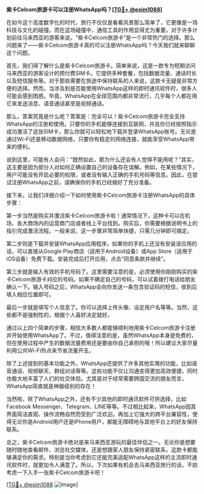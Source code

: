 **紫卡Celcom旅游卡可以注册WhatsApp吗？[[TG💪+ @esim1088](https://t.me/s/esim1088)]**

在如今这个高度数字化的时代，旅行不仅仅是看看风景那么简单了，它更像是一场科技与文化的碰撞。而在这场碰撞中，通信工具的作用显得尤为重要。对于许多计划前往马来西亚的游客来说，“紫卡Celcom旅游卡”是一个非常热门的选择。那么问题来了——紫卡Celcom旅游卡真的可以注册WhatsApp吗？今天我们就来聊聊这个问题。

首先，我们得了解什么是紫卡Celcom旅游卡。简单来说，这是一款专为短期访问马来西亚的游客设计的预付费SIM卡。它提供多种套餐，包括数据流量、通话时长以及短信服务等。对于那些需要在旅途中保持联系的人来说，这款卡无疑是非常方便的选择。然而，当涉及到是否能使用WhatsApp这样的即时通讯软件时，很多人可能会感到困惑。毕竟，WhatsApp在全球范围内都非常流行，几乎每个人都在用它来发送消息、语音通话甚至是视频通话。

那么，答案究竟是什么呢？答案是：完全可以！紫卡Celcom旅游卡完全支持WhatsApp的注册和使用。只要你的手机能够连接到互联网，并且你已经按照指示成功激活了这张SIM卡，那么你就可以轻松地下载并登录WhatsApp账号。无论是通过Wi-Fi还是移动数据网络，只要你有稳定的网络连接，就能享受WhatsApp带来的便利。

说到这里，可能有人会问：“既然如此，那为什么还会有人觉得不能用呢？”其实，这主要是因为部分人对如何正确设置自己的设备存在误解。例如，在某些情况下，用户可能没有开启必要的权限，或者没有输入正确的手机号码等信息。因此，在尝试注册WhatsApp之前，请确保你的手机已经做好了充分准备。

接下来，让我们详细介绍一下如何使用紫卡Celcom旅游卡注册WhatsApp的具体步骤：

第一步当然是购买并激活紫卡Celcom旅游卡啦！通常情况下，这种卡可以在机场、各大商场内的运营商门店或者线上平台找到。购买后，你需要根据说明书上的指引完成激活流程。一般来说，这一步骤非常简单快捷，只需几分钟即可搞定。

第二步则是下载并安装WhatsApp应用程序。如果你的手机上还没有安装该应用的话，可以直接从Google Play商店（适用于Android设备）或App Store（适用于iOS设备）免费下载。安装完成后打开应用，点击“同意条款并继续”。

第三步就是输入有效的手机号码了。这里需要注意的是，必须使用你刚刚购买的紫卡Celcom旅游卡对应的号码。如果不确定自己的号码，可以试着拨打电话给朋友确认一下。输入号码之后，WhatsApp会向你发送一条包含验证码的短信，收到后填入相应位置即可。

最后一步就是填写个人信息了。你可以选择上传头像、设定用户名等等。当然，这些都不是强制性的，根据个人喜好决定就好。

通过以上四个简单的步骤，相信大多数人都能够顺利地用紫卡Celcom旅游卡注册并开始使用WhatsApp了。不过，值得注意的是，虽然WhatsApp本身是免费的，但在使用过程中产生的数据流量费用还是要由你自己承担的哦！所以建议大家尽量利用公共Wi-Fi热点来节省流量开支。

除了上述提到的基本功能之外，WhatsApp还提供了许多其他实用的功能，比如语音通话、视频聊天、群组对话等等。这些功能不仅让沟通变得更加高效便捷，同时也极大地丰富了人们的社交体验。尤其是对于经常需要跨国交流的朋友而言，WhatsApp简直就是神器级别的存在！

当然啦，除了WhatsApp之外，还有不少其他的即时通讯软件可供选择，比如Facebook Messenger、Telegram、LINE等等。不过相比起来，WhatsApp因其界面简洁直观、操作流畅自然而受到广泛欢迎。再加上它强大的跨平台兼容性，使得无论你是Android用户还是iPhone用户，都能无障碍地与其他平台上的好友保持联系。

总之，紫卡Celcom旅游卡绝对是来马来西亚游玩的最佳伴侣之一。无论你是想要随时随地查看邮件、浏览社交媒体，还是想跟家人朋友保持紧密联系，这款卡都能够满足你的需求。特别是当你考虑到它还能完美适配WhatsApp这样的主流即时通讯软件时，就更加令人满意了。所以，下次如果有机会去马来西亚旅行的话，不妨考虑一下入手一张紫卡Celcom旅游卡吧！

[[TG💪+ @esim1088](https://t.me/s/esim1088) ![Image](https://i.postimg.cc/4NQfJmqS/Snipaste-2025-05-13-00-14-12.png)]